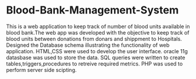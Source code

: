 # Blood-Bank-Management-System
This is a web application to keep track of number of blood units available in blood bank.The web app was developed with the objective to keep track of blood units between donations from donars and shippment to Hospitals.
Designed the Database schema illustrating the functionality of web application.
HTML,CSS were used to develop the user interface.
oracle 11g datasbase was used to store the data.
SQL queries were written to create tables,triggers,procedures to retreive required metrics.
PHP was used to perform server side scipting.
